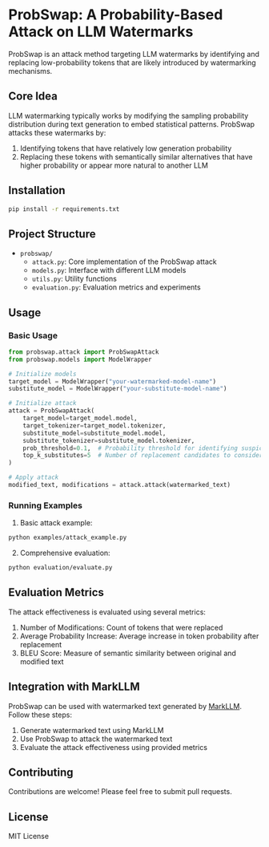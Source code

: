 # ProbSwap: A Probability-Based Attack on LLM Watermarks

ProbSwap is an attack method targeting LLM watermarks by identifying and replacing low-probability tokens that are likely introduced by watermarking mechanisms.

## Core Idea

LLM watermarking typically works by modifying the sampling probability distribution during text generation to embed statistical patterns. ProbSwap attacks these watermarks by:

1. Identifying tokens that have relatively low generation probability
2. Replacing these tokens with semantically similar alternatives that have higher probability or appear more natural to another LLM

## Installation

```bash
pip install -r requirements.txt
```

## Project Structure

- `probswap/`
  - `attack.py`: Core implementation of the ProbSwap attack
  - `models.py`: Interface with different LLM models
  - `utils.py`: Utility functions
  - `evaluation.py`: Evaluation metrics and experiments

## Usage

### Basic Usage

```python
from probswap.attack import ProbSwapAttack
from probswap.models import ModelWrapper

# Initialize models
target_model = ModelWrapper("your-watermarked-model-name")
substitute_model = ModelWrapper("your-substitute-model-name")

# Initialize attack
attack = ProbSwapAttack(
    target_model=target_model.model,
    target_tokenizer=target_model.tokenizer,
    substitute_model=substitute_model.model,
    substitute_tokenizer=substitute_model.tokenizer,
    prob_threshold=0.1,  # Probability threshold for identifying suspicious tokens
    top_k_substitutes=5  # Number of replacement candidates to consider
)

# Apply attack
modified_text, modifications = attack.attack(watermarked_text)
```

### Running Examples

1. Basic attack example:
```bash
python examples/attack_example.py
```

2. Comprehensive evaluation:
```bash
python evaluation/evaluate.py
```

## Evaluation Metrics

The attack effectiveness is evaluated using several metrics:

1. Number of Modifications: Count of tokens that were replaced
2. Average Probability Increase: Average increase in token probability after replacement
3. BLEU Score: Measure of semantic similarity between original and modified text

## Integration with MarkLLM

ProbSwap can be used with watermarked text generated by [MarkLLM](https://github.com/THU-BPM/MarkLLM). Follow these steps:

1. Generate watermarked text using MarkLLM
2. Use ProbSwap to attack the watermarked text
3. Evaluate the attack effectiveness using provided metrics

## Contributing

Contributions are welcome! Please feel free to submit pull requests.

## License

MIT License
